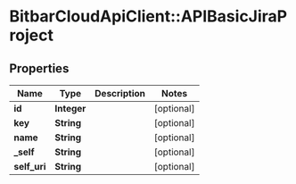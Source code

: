 # BitbarCloudApiClient::APIBasicJiraProject

## Properties
Name | Type | Description | Notes
------------ | ------------- | ------------- | -------------
**id** | **Integer** |  | [optional] 
**key** | **String** |  | [optional] 
**name** | **String** |  | [optional] 
**_self** | **String** |  | [optional] 
**self_uri** | **String** |  | [optional] 


